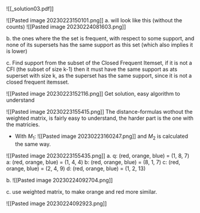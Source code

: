 
![[_solution03.pdf]]

![[Pasted image 20230223150101.png]]
a. will look like this (without the counts)
![[Pasted image 20230224081603.png]]

b. the ones where the the set is frequent, with respect to some support, and none of its supersets has the same support as this set (which also implies it is lower)

c. Find support from  the subset of the Closed Frequent Itemset, if it is not a CFI (the subset of size k-1) then it must have the same support as ats superset with size k, as the superset has the same support, since it is not a closed frequent itemsset.  


![[Pasted image 20230223152116.png]]
Get solution, easy algorithm to understand

![[Pasted image 20230223155415.png]]
The distance-formulas wothout the weighted matrix, is fairly easy to understand, the harder part is the one with the matricies. 
* With $M_{1}$:
![[Pasted image 20230223160247.png]]
and $M_{2}$ is calculated the same way.

![[Pasted image 20230223155435.png]]
a. 
q: (red, orange, blue) = (1, 8, 7)
a: (red, orange, blue) = (1, 4, 4)
b: (red, orange, blue) = (8, 1, 7)
c: (red, orange, blue) = (2, 4, 9)
d: (red, orange, blue) = (1, 2, 13)

b. 
![[Pasted image 20230224092704.png]]

c. use weighted matrix, to make orange and red more similar.

![[Pasted image 20230224092923.png]]









